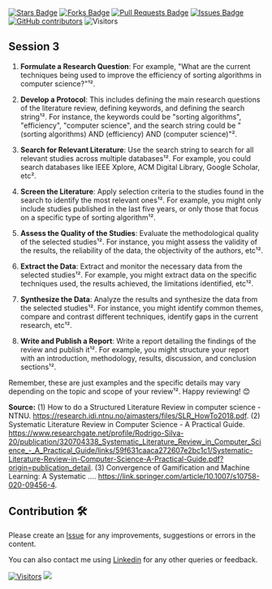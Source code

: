 <a href="https://github.com/drshahizan/SLR-MIIT/stargazers"><img src="https://img.shields.io/github/stars/drshahizan/SLR-MIIT" alt="Stars Badge"/></a>
<a href="https://github.com/drshahizan/SLR-MIIT/network/members"><img src="https://img.shields.io/github/forks/drshahizan/SLR-MIIT" alt="Forks Badge"/></a>
<a href="https://github.com/drshahizan/SLR-MIIT"><img src="https://img.shields.io/github/issues-pr/drshahizan/SLR-MIIT" alt="Pull Requests Badge"/></a>
<a href="https://github.com/drshahizan/SLR-MIIT/issues"><img src="https://img.shields.io/github/issues/drshahizan/SLR-MIIT" alt="Issues Badge"/></a>
<a href="https://github.com/drshahizan/SLR-MIIT/graphs/contributors"><img alt="GitHub contributors" src="https://img.shields.io/github/contributors/drshahizan/SLR-MIIT?color=2b9348"></a>
![Visitors](https://api.visitorbadge.io/api/visitors?path=https%3A%2F%2Fgithub.com%2Fdrshahizan%2FSLR-MIIT&labelColor=%23d9e3f0&countColor=%23697689&style=flat)

## Session 3

1. **Formulate a Research Question**: For example, "What are the current techniques being used to improve the efficiency of sorting algorithms in computer science?"¹².

2. **Develop a Protocol**: This includes defining the main research questions of the literature review, defining keywords, and defining the search string¹². For instance, the keywords could be "sorting algorithms", "efficiency", "computer science", and the search string could be "(sorting algorithms) AND (efficiency) AND (computer science)"².

3. **Search for Relevant Literature**: Use the search string to search for all relevant studies across multiple databases¹². For example, you could search databases like IEEE Xplore, ACM Digital Library, Google Scholar, etc².

4. **Screen the Literature**: Apply selection criteria to the studies found in the search to identify the most relevant ones¹². For example, you might only include studies published in the last five years, or only those that focus on a specific type of sorting algorithm¹².

5. **Assess the Quality of the Studies**: Evaluate the methodological quality of the selected studies¹². For instance, you might assess the validity of the results, the reliability of the data, the objectivity of the authors, etc¹².

6. **Extract the Data**: Extract and monitor the necessary data from the selected studies¹². For example, you might extract data on the specific techniques used, the results achieved, the limitations identified, etc¹².

7. **Synthesize the Data**: Analyze the results and synthesize the data from the selected studies¹². For instance, you might identify common themes, compare and contrast different techniques, identify gaps in the current research, etc¹².

8. **Write and Publish a Report**: Write a report detailing the findings of the review and publish it¹². For example, you might structure your report with an introduction, methodology, results, discussion, and conclusion sections¹².

Remember, these are just examples and the specific details may vary depending on the topic and scope of your review¹². Happy reviewing! 😊

**Source:**
(1) How to do a Structured Literature Review in computer science - NTNU. https://research.idi.ntnu.no/aimasters/files/SLR_HowTo2018.pdf.
(2) Systematic Literature Review in Computer Science - A Practical Guide. https://www.researchgate.net/profile/Rodrigo-Silva-20/publication/320704338_Systematic_Literature_Review_in_Computer_Science_-_A_Practical_Guide/links/59f631caaca272607e2bc1c1/Systematic-Literature-Review-in-Computer-Science-A-Practical-Guide.pdf?origin=publication_detail.
(3) Convergence of Gamification and Machine Learning: A Systematic .... https://link.springer.com/article/10.1007/s10758-020-09456-4.

## Contribution 🛠️
Please create an [Issue](https://github.com/drshahizan/SLR-MIIT/issues) for any improvements, suggestions or errors in the content.

You can also contact me using [Linkedin](https://www.linkedin.com/in/drshahizan/) for any other queries or feedback.

[![Visitors](https://api.visitorbadge.io/api/visitors?path=https%3A%2F%2Fgithub.com%2Fdrshahizan&labelColor=%23697689&countColor=%23555555&style=plastic)](https://visitorbadge.io/status?path=https%3A%2F%2Fgithub.com%2Fdrshahizan)
![](https://hit.yhype.me/github/profile?user_id=81284918)

